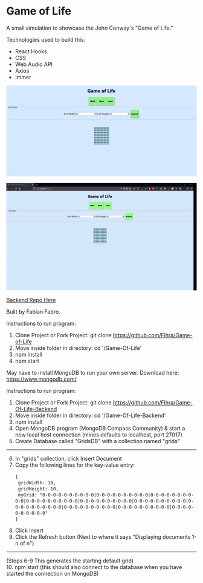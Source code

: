 # Game of Life

A small simulation to showcase the John Conway's "Game of Life."

Technologies used to build this:
- React Hooks
- CSS
- Web Audio API
- Axios
- Immer

![Game of Life Project](Game_Of_Life_Coding.png)

![Game of Life GIF](game-of-life-gif.gif)


[Backend Repo Here](https://github.com/Fihra/Game-Of-Life-Backend)

Built by Fabian Fabro.

Instructions to run program:
1. Clone Project or Fork Project: git clone https://github.com/Fihra/Game-of-Life
2. Move inside folder in directory: cd '/Game-Of-Life'
3. npm install
4. npm start

May have to install MongoDB to run your own server.
Download here: https://www.mongodb.com/

Instructions to run program:
1. Clone Project or Fork Project: git clone https://github.com/Fihra/Game-Of-Life-Backend
2. Move inside folder in directory: cd '/Game-Of-Life-Backend'
3. npm install
4. Open MongoDB program (MongoDB Compass Community) & start a new local host connection (mines defaults to localhost, port 27017)
5. Create Database called "GridsDB" with a collection named "grids"
----
6. In "grids" collection, click Insert Document
7. Copy the following lines for the key-value entry:
   ```
   {
    gridWidth: 10,
    gridHeight: 10,
    myGrid: "0-0-0-0-0-0-0-0-0-0|0-0-0-0-0-0-0-0-0-0|0-0-0-0-0-0-0-0-0-0|0-0-0-0-0-0-0-0-0-0|0-0-0-0-0-0-0-0-0-0|0-0-0-0-0-0-0-0-0-0|0-0-0-0-0-0-0-0-0-0|0-0-0-0-0-0-0-0-0-0|0-0-0-0-0-0-0-0-0-0|0-0-0-0-0-0-0-0-0-0"
   }
8. Click Insert
9. Click the Refresh button (Next to where it says "Displaying documents 1-n of n")
---- 
(Steps 6-9 This generates the starting default grid)\
10. npm start (this should also connect to the database when you have started the connection on MongoDB)

